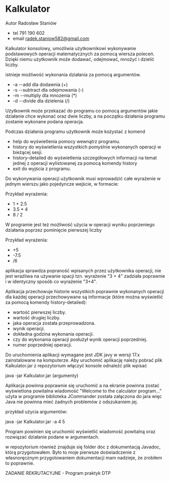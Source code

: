 # Kalkulator
Autor Radosław Staniów
- tel 791 190 602
- email radek.staniow582@gmail.com

Kalkulator konsolowy, umożliwia użytkownikowi wykonywanie podstawowych operacji matematycznych za pomocą wiersza poleceń. Dzięki niemu użytkownik może dodawać, odejmować, mnożyć i dzielić liczby.

istnieje możliwość wykonania działania za pomocą argumentów.
- -a --add        dla dodawnia     (+) 
- -s --subtract   dla odejmowania  (-)
- -m --multiply   dla mnozenia     (*)
- -d --divide     dla dzielenia    (/)

Użytkownik może przekazać do programu co pomocą argumentów jakie działanie chce wykonać oraz dwie liczby, 
a na początku działania programu zostanie wykonane podana operacja.

Podczas działania programu użytkownik może kożystać z komend 
- help              do wyświetlenia pomocy wewnątrz programu.
- history           do wyświetlenia wszystkich pomyślnie wykonanych operacji w bieżącej sesji.
- history-detailed  do wyświetlenia szczegółowych informacji na temat jednej z operacji wylistowanej za pomocą komendy history
- exit              do wyjścia z programu.

Do wykonywania operacji użytkownik musi wprowadzić całe wyrażenie w jednym wierszu jako pojedyncze wejście, w formacie: <liczba> <operator> <liczba>

Przykład wyrażenia:
- 1 + 2.5
- 3.5 * 4
- 8 / 2

W programie jest też możliwość użycia w operacji wyniku poprzeniego działania poprzez pominięcie pierwszej liczby

Przykład wyrażenia:
- +5
- -7.5
- /6

aplikacja sprawdza popraność wpisanych przez użytkownika operacji, nie jest wrażliwa na używanie spacji tzn. 
wyrażenie "3 + 4" zadziała poprawnie i w identyczny sposób co wyrażenie "3+4".

Aplikacja przechowuje historie wszystkich poprawnie wykonanych operacji dla każdej operacji przechowywane są informacje (które można wyświetlić za pomocą komendy history-detailed):
- wartość pierwszej liczby.
- wartość drugiej liczby.
- jaka operacja została przeprowadzona.
- wynik operacji.
- dokładna godzina wykonania operacji.
- czy do wykonania operacji posłużył wynik operacji poprzedniej.
- numer poprzedniej operacji.

Do uruchomienia aplikacji wymagane jest JDK javy w wersji 17.x zainstalowane na komputerze.
Aby uruchomić aplikację należy pobrać plik Kalkulator.jar z repozytorium 
włączyć konsole odnaleźć plik wpisać 

java -jar Kalkulator.jar (argumenty)

Aplikacja powinna poprawnie się uruchomić a na ekranie powinna zostać wyświetlona powitalna wiadomość "Welcome to the calculator program..."
użyta w programie biblioteka JCommander została załączona do jara więc Java nie powinna mieć żadnych problemów z odszukaniem jej. 

przykład użycia argumentów:

java -jar Kalkulator.jar -a 4 5

Program powinien się uruchomić wyświetlić wiadomość powitalną oraz rozwiązać działanie podane w argumentach.

w repozytorium również znajduje się folder doc z dokumentacją Javadoc, którą przygotowałem. Było to moje pierwsze doświadczenie z własnoręcznym przygotowaniem dokumentacji mam nadzieje, że zrobiłem to poprawnie. 

ZADANIE REKRUTACYJNE - Program praktyk DTP
